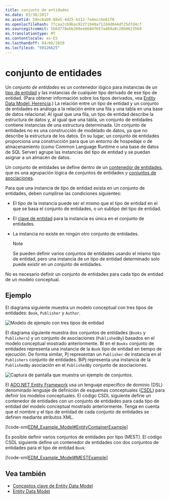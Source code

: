 ```yaml
---
title: conjunto de entidades
ms.date: 03/30/2017
ms.assetid: 59ec6ab0-88e5-4d25-b112-7a4eccbe61f0
ms.openlocfilehash: 7fcaa2cb9bac02271940a712d4d044df25d7d4cf
ms.sourcegitcommit: 5b6d778ebb269ee6684fb57ad69a8c28b06235b9
ms.translationtype: MT
ms.contentlocale: es-ES
ms.lasthandoff: 04/08/2019
ms.locfileid: "59126625"
---
```

# <a name="entity-set"></a>conjunto de entidades
Un *conjunto de entidades* es un contenedor lógico para instancias de un [tipo de entidad](../../../../docs/framework/data/adonet/entity-type.md) y las instancias de cualquier tipo derivado de ese tipo de entidad. (Para obtener información sobre los tipos derivados, vea [Entity Data Model: Herencia](../../../../docs/framework/data/adonet/entity-data-model-inheritance.md).) La relación entre un tipo de entidad y un conjunto de entidades es análoga a la relación entre una fila y una tabla en una base de datos relacional: Al igual que una fila, un tipo de entidad describe la estructura de datos y, al igual que una tabla, un conjunto de entidades contiene instancias de una estructura determinada. Un conjunto de entidades no es una construcción de modelado de datos, ya que no describe la estructura de los datos. En su lugar, un conjunto de entidades proporciona una construcción para que un entorno de hospedaje o de almacenamiento (como Common Language Runtime o una base de datos de SQL Server) agrupe las instancias del tipo de entidad y se puedan asignar a un almacén de datos.  
  
 Un conjunto de entidades se define dentro de un [contenedor de entidades](../../../../docs/framework/data/adonet/entity-container.md), que es una agrupación lógica de conjuntos de entidades y [conjuntos de asociaciones](../../../../docs/framework/data/adonet/association-set.md).  
  
 Para que una instancia de tipo de entidad exista en un conjunto de entidades, deben cumplirse las condiciones siguientes:  
  
-   El tipo de la instancia puede ser el mismo que el tipo de entidad en el que se basa el conjunto de entidades, o un subtipo del tipo de entidad.  
  
-   El [clave de entidad](../../../../docs/framework/data/adonet/entity-key.md) para la instancia es única en el conjunto de entidades.  
  
-   La instancia no existe en ningún otro conjunto de entidades.  
  
    > [!NOTE]
    >  Se pueden definir varios conjuntos de entidades usando el mismo tipo de entidad, pero una instancia de un tipo de entidad determinado solo puede existir en un conjunto de entidades.  
  
 No es necesario definir un conjunto de entidades para cada tipo de entidad de un modelo conceptual.  
  
## <a name="example"></a>Ejemplo  
 El diagrama siguiente muestra un modelo conceptual con tres tipos de entidades: `Book`, `Publisher` y `Author`.  
  
 ![Modelo de ejemplo con tres tipos de entidad](./media/entity-set/example-model-three-entity-types.gif)  
  
 El diagrama siguiente muestra dos conjuntos de entidades (`Books` y `Publishers`) y un conjunto de asociaciones (`PublishedBy`) basados en el modelo conceptual mostrado anteriormente. BI en el `Books` conjunto de entidades representa una instancia de la `Book` tipo de entidad en tiempo de ejecución. De forma similar, Pj representan un `Publisher` de instancia en el `Publishers` conjunto de entidades. BiPj representa una instancia de la `PublishedBy` asociación en el `PublishedBy` conjunto de asociaciones.  
  
 ![Captura de pantalla que muestra un ejemplo de conjuntos.](./media/entity-set/sets-example-association.gif)  
  
 El [ADO.NET Entity Framework](../../../../docs/framework/data/adonet/ef/index.md) usa un lenguaje específico de dominio (DSL) denominado lenguaje de definición de esquemas conceptuales ([CSDL](../../../../docs/framework/data/adonet/ef/language-reference/csdl-specification.md)) para definir los modelos conceptuales. El código CSDL siguiente define un contenedor de entidades con un conjunto de entidades para cada tipo de entidad del modelo conceptual mostrado anteriormente. Tenga en cuenta que el nombre y el tipo de entidad de cada conjunto de entidades se definen mediante atributos XML.  
  
 [!code-xml[EDM_Example_Model#EntityContainerExample](../../../../samples/snippets/xml/VS_Snippets_Data/edm_example_model/xml/books.edmx#entitycontainerexample)]  
  
 Es posible definir varios conjuntos de entidades por tipo (MEST). El código CSDL siguiente define un contenedor de entidades con dos conjuntos de entidades para el tipo de entidad `Book`:  
  
 [!code-xml[EDM_Example_Model#MESTExample](../../../../samples/snippets/xml/VS_Snippets_Data/edm_example_model/xml/books2.edmx#mestexample)]  
  
## <a name="see-also"></a>Vea también

- [Conceptos clave de Entity Data Model](../../../../docs/framework/data/adonet/entity-data-model-key-concepts.md)
- [Entity Data Model](../../../../docs/framework/data/adonet/entity-data-model.md)
